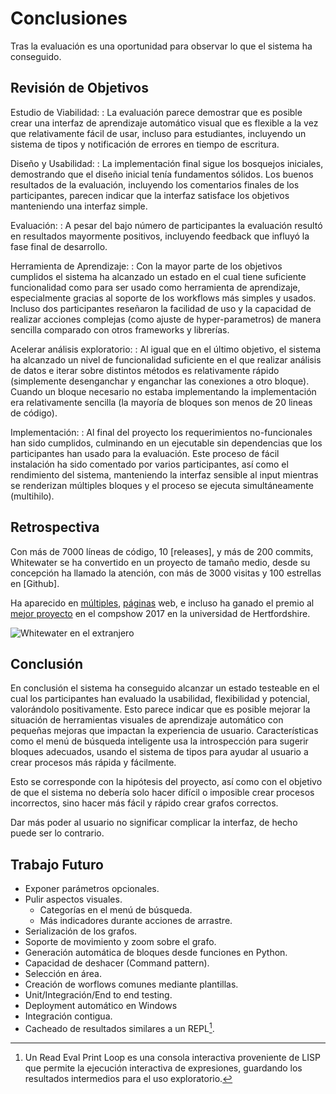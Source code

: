 Conclusiones
============

Tras la evaluación es una oportunidad para observar lo que el sistema ha conseguido.


Revisión de Objetivos
---------------------
Estudio de Viabilidad:
:   La evaluación parece demostrar que es posible crear una interfaz de
    aprendizaje automático visual que es flexible a la vez que relativamente
    fácil de usar, incluso para estudiantes, incluyendo un sistema de tipos y
    notificación de errores en tiempo de escritura.

Diseño y Usabilidad:
:   La implementación final sigue los bosquejos iniciales, demostrando que el
    diseño inicial tenía fundamentos sólidos.
    Los buenos resultados de la evaluación, incluyendo los comentarios finales
    de los participantes, parecen indicar que la interfaz satisface los
    objetivos manteniendo una interfaz simple.

Evaluación:
:   A pesar del bajo número de participantes la evaluación resultó en
    resultados mayormente positivos, incluyendo feedback que influyó la fase
    final de desarrollo.

Herramienta de Aprendizaje:
:   Con la mayor parte de los objetivos cumplidos el sistema ha alcanzado un
    estado en el cual tiene suficiente funcionalidad como para ser usado
    como herramienta de aprendizaje, especialmente gracias al soporte de los
    workflows más simples y usados. Incluso dos participantes reseñaron la
    facilidad de uso y la capacidad de realizar acciones complejas (como
    ajuste de hyper-parametros) de manera sencilla comparado con otros
    frameworks y librerías.

Acelerar análisis exploratorio:
:   Al igual que en el último objetivo, el sistema ha alcanzado un nivel de
    funcionalidad suficiente en el que realizar análisis de datos e iterar
    sobre distintos métodos es relativamente rápido (simplemente desenganchar
    y enganchar las conexiones a otro bloque).
    Cuando un bloque necesario no estaba implementando la implementación
    era relativamente sencilla (la mayoría de bloques son menos de 20 lineas
    de código).

Implementación:
:   Al final del proyecto los requerimientos no-funcionales han sido cumplidos,
    culminando en un ejecutable sin dependencias que los participantes han
    usado para la evaluación.
    Este proceso de fácil instalación ha sido comentado por varios
    participantes, así como el rendimiento del sistema, manteniendo la
    interfaz sensible al input mientras se renderizan múltiples bloques y
    el proceso se ejecuta simultáneamente (multihilo).

Retrospectiva
-------------
Con más de 7000 líneas de código, 10 [releases], y más de 200 commits,
Whitewater se ha convertido en un proyecto de tamaño medio, desde su concepción
ha llamado la atención, con más de 3000 visitas y 100 estrellas en [Github].

Ha aparecido en [múltiples], [páginas] web, e incluso ha ganado el premio al
[mejor proyecto] en el compshow 2017 en la universidad de Hertfordshire.

![Whitewater en el extranjero](images/china.png)


Conclusión
----------
En conclusión el sistema ha conseguido alcanzar un estado testeable en el
cual los participantes han evaluado la usabilidad, flexibilidad y potencial,
valorándolo positivamente.
Esto parece indicar que es posible mejorar la situación de herramientas
visuales de aprendizaje automático con pequeñas mejoras que impactan la
experiencia de usuario.
Características como el menú de búsqueda inteligente usa la introspección
para sugerir bloques adecuados, usando el sistema de tipos para ayudar al
usuario a crear procesos más rápida y fácilmente.

Esto se corresponde con la hipótesis del proyecto, así como con el objetivo
de que el sistema no debería solo hacer difícil o imposible crear procesos
incorrectos, sino hacer más fácil y rápido crear grafos correctos.

Dar más poder al usuario no significar complicar la interfaz, de hecho puede
ser lo contrario.

Trabajo Futuro
--------------
* Exponer parámetros opcionales.
* Pulir aspectos visuales.
    - Categorías en el menú de búsqueda.
    - Más indicadores durante acciones de arrastre.
* Serialización de los grafos.
* Soporte de movimiento y zoom sobre el grafo.
* Generación automática de bloques desde funciones en Python.
* Capacidad de deshacer (Command pattern).
* Selección en área.
* Creación de worflows comunes mediante plantillas.
* Unit/Integración/End to end testing.
* Deployment automático en Windows
* Integración contigua.
* Cacheado de resultados similares a un REPL[^REPLE].

[múltiples]: http://mailchi.mp/pythonweekly/python-weekly-issue-295
[páginas]: http://forum.ai100.com.cn/blog/thread/ml-2017-05-10/
[mejor proyecto]: https://twitter.com/HertfordshireCS/status/857266574356598785

[^REPLE]: Un Read Eval Print Loop es una consola interactiva proveniente de
    LISP que permite la ejecución interactiva de expresiones, guardando los
    resultados intermedios para el uso exploratorio.
